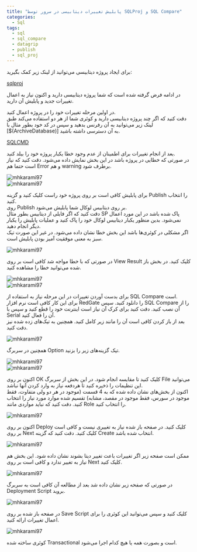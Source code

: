 ```yaml
---
title: "پابلیش تغییرات دیتابیسی در سرور توسط SQLProj و SQL Compare"
categories:
  - Sql
tags:
  - sql
  - sql_compare
  - datagrip
  - publish
  - sql_proj
---
```


برای ایجاد پروژه دیتابیسی می‌توانید از لینک زیر کمک بگیرید:  

[sqlproj]([/assets/img/sql-publish-1.jpg](https://learn.microsoft.com/en-us/sql/tools/sql-database-projects/tutorials/create-deploy-sql-project?view=sql-server-ver16&pivots=sq1-visual-studio))  

در ادامه فرض گرفته شده است که شما پروژه دیتابیسی دارید و اکنون نیاز به اعمال تغییرات جدید و پابلیش آن دارید.  


در اولین مرحله تغییرات خود را در پروژه اعمال کنید.  
دقت کنید که اگر چند پروژه دیتابیسی دارید و کوئری شما از هر دو استفاده می‌کند طبق لینک زیر می‌توانید به آن رفرنس بدهید و سپس در کد خود بطور مثال با [$(ArchiveDatabase)] به آن دسترسی داشته باشید.  

[SQLCMD]([/assets/img/sql-publish-1.jpg](https://learn.microsoft.com/en-us/sql/tools/sql-database-projects/concepts/database-references?view=sql-server-ver16&pivots=sq1-visual-studio))  

بعد از انجام تغییرات برای اطمینان از عدم وجود خطا یکبار پروژه خود را بیلد کنید.  
در صورتی که خطایی در پروژه باشد در این بخش نمایش داده می‌شود. دقت کنید که نیاز است حتما هم Error و هم warning برطرف شود.
 
![mhkarami97](/assets/img/sql-publish-1.jpg)  
![mhkarami97](/assets/img/sql-publish-2.jpg)  

برای پابلیش کافی است بر روی پروژه خود راست کلیک کنید و گزینه Publish را انتخاب کنید.  
روی Publish بر روی دیتابیس لوکال شما پابلیش می‌شود.  
دقت کنید که اگر فایلی از دیتابیس بطور مثال SP پاک شده باشد در این مورد اعمال نمی‌شود. بدین منظور یکبار دیتابیس لوکال خود را پاک کنید و عملیات پابلیش را یکبار دیگر انجام دهید.  
اگر مشکلی در کوئری‌ها باشد این بخش خطا نشان داده می‌شود. در غیر این صورت تیک سبز به معنی موفقیت آمیز بودن پابلیش است.  

![mhkarami97](/assets/img/sql-publish-3.jpg)  

در صورتی که با خطا مواجه شد کافی است بر روی View Result کلیک کنید. در بخش باز شده می‌توانید خطا را مشاهده کنید.  

![mhkarami97](/assets/img/sql-publish-4.jpg)  
![mhkarami97](/assets/img/sql-publish-5.jpg)  

برای بدست آوردن تغییرات در این مرحله نیاز به استفاده از SQL Compare است.  
برای این کار کافی است نرم افزار RedGate را دانلود کنید. سپس SQL Compare را از آن نصب کنید. دقت کنید برای کرک آن نیاز است اینترنت خود را قطع کنید و سپس با Serial آن را فعال کنید.  
بعد از باز کردن کافی است آن را مانند زیر کامل کنید. همچنین به تیک‌های زده شده نیز دقت کنید.  

![mhkarami97](/assets/img/sql-publish-6.jpg)  
  
همچنین در سربرگ Option تیک گزینه‌های زیر را بزنید.  

![mhkarami97](/assets/img/sql-publish-7.jpg)  
![mhkarami97](/assets/img/sql-publish-8.jpg)  

اکنون بر روی OK کلیک کنید تا مقایسه انجام شود. در این بخش از سربرگ File می‌توانید این تنظیمات را ذخیره کنید تا هردفعه نیاز به وارد کردن آنها نباشد.  
اکنون از بخش‌های نشان داده شده که به 4 قسمت (موجود در هر دو ولی متفاوت، فقط موجود در سورس، فقط موجود در مقصد، مشابه) تقسیم شده موارد مورد نیاز را انتخاب کنید. دقت کنید که نباید مواردی مانند Role را انتخاب کنید.  

![mhkarami97](/assets/img/sql-publish-8-1.jpg)  

اکنون بر روی Deploy کلیک کنید. در صفحه باز شده نیاز به تغییری نیست و کافی است بر روی Next کلیک کنید. دقت کنید که گزینه Create انتخاب شده باشد.  

![mhkarami97](/assets/img/sql-publish-9.jpg)  

ممکن است صفحه زیر اگر تغییرات باعث تغییر دیتا بشوند نشان داده شود. این بخش هم نیاز به تغییر ندارد و کافی است بر روی Next کلیک کنید.  

![mhkarami97](/assets/img/sql-publish-10.jpg)  

در صورتی که صفحه زیر نشان داده شد بعد از مطالعه آن کافی است به سربرگ Deployment Script بروید.  

![mhkarami97](/assets/img/sql-publish-11.jpg)  

در صفحه باز شده بر روی Save Script کلیک کنید و سپس می‌توانید این کوئری را برای اعمال تغییرات ارائه کنید.  

![mhkarami97](/assets/img/sql-publish-12.jpg)  

کوئری ساخته شده Transactional است و بصورت همه یا هیچ کدام اجرا می‌شود.  